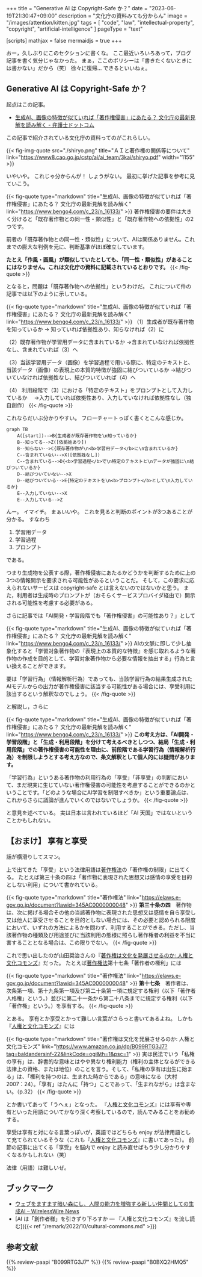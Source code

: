 +++
title = "Generative AI は Copyright-Safe か？"
date =  "2023-06-19T21:30:47+09:00"
description = "文化庁の資料みても分からん"
image = "/images/attention/kitten.jpg"
tags = [ "code", "law", "intellectual-property", "copyright", "artificial-intelligence" ]
pageType = "text"

[scripts]
  mathjax = false
  mermaidjs = true
+++

おー，久しぶりにこのセクションに書くな。
ここ最近いろいろあって，ブログ記事を書く気分じゃなかった。
まぁ，ここのポリシーは「書きたくないときには書かない」だから（笑） 徐々に復帰... できるといいねぇ。

## Generative AI は Copyright-Safe か？

起点はこの記事。

- [生成AI、画像の特徴が似ていれば「著作権侵害」にあたる？ 文化庁の最新見解を読み解く - 弁護士ドットコム](https://www.bengo4.com/c_23/n_16133/)

この記事で紹介されている文化庁の資料ってのがこれらしい。

{{< fig-img-quote src="./shiryo.png" title="ＡＩと著作権の関係等について"  link="https://www8.cao.go.jp/cstp/ai/ai_team/3kai/shiryo.pdf" width="1155" >}}

いやいや。
これじゃ分からんが！ しょうがない。
最初に挙げた記事を参考に見ていこう。

{{< fig-quote type="markdown" title="生成AI、画像の特徴が似ていれば「著作権侵害」にあたる？ 文化庁の最新見解を読み解く" link="https://www.bengo4.com/c_23/n_16133/" >}}
著作権侵害の要件は大きく分けると「既存著作物との同一性・類似性」と「既存著作物への依拠性」の2つです。

前者の「既存著作物との同一性・類似性」について、AIは関係ありません。これまでの膨大な判例を元に、判断基準がほぼ確立しています。

**たとえ「作風・画風」が類似していたとしても、「同一性・類似性」があることにはなりません。これは文化庁の資料に記載されているとおりです。**
{{< /fig-quote >}}

となると，問題は「既存著作物への依拠性」というわけだ。
これについて件の記事では以下のように示している。

{{< fig-quote type="markdown" title="生成AI、画像の特徴が似ていれば「著作権侵害」にあたる？ 文化庁の最新見解を読み解く" link="https://www.bengo4.com/c_23/n_16133/" >}}
（1）生成者が既存著作物を知っているか → 知っていれば依拠性あり、知らなければ（2）に

（2）既存著作物が学習用データに含まれているか →含まれていなければ依拠性なし、含まれていれば（3）へ

（3）当該学習用データ（画像）を学習過程で用いる際に、特定のテキストと、当該データ（画像）の表現上の本質的特徴が強固に結びついているか →結びついていなければ依拠性なし、結びついていれば（4）へ

（4） 利用段階で（3）における「特定のテキスト」をプロンプトとして入力しているか 　→入力していれば依拠性あり、入力していなければ依拠性なし（独自創作）
{{< /fig-quote >}}

これならだいぶ分かりやすい。
フローチャートっぽく書くとこんな感じか。

```mermaid
graph TB
    A([start])-->B{生成者が既存著作物を\n知っているか}
    B--知ってる-->Z([依拠姓あり])
    B--知らない-->C{既存著作物が\n<b>学習用データ</b>に\n含まれているか}
    C--含まれていない-->X([依拠姓なし])
    C--含まれている-->D{<b>学習過程</b>で\n特定のテキストと\nデータが強固に\n結びついているか}
    D--結びついていない-->X
    D--結びついている-->E{特定のテキストを\n<b>プロンプト</b>として\n入力しているか}
    E--入力していない-->X
    E--入力している-->Z
```

んー。
イマイチ。
まぁいいや。
これを見ると判断のポイントが3つあることが分かる。
すなわち

1. 学習用データ
2. 学習過程
3. プロンプト

である。

つまり生成物を公表する際，著作権侵害にあたるかどうかを判断するために上の3つの情報開示を要求される可能性があるということだ。
そして，この要求に応えられないサービスは copyright-safe とは言えないのではないかと思う。
また，利用者は生成時のプロンプトが（おそらくサービスプロバイダ経由で）開示される可能性を考慮する必要がある。

さらに記事では「AI開発・学習段階でも「著作権侵害」の可能性あり？」として

{{< fig-quote type="markdown" title="生成AI、画像の特徴が似ていれば「著作権侵害」にあたる？ 文化庁の最新見解を読み解く" link="https://www.bengo4.com/c_23/n_16133/" >}}
AIの文脈に即して少し抽象化すると「学習対象著作物の『表現上の本質的な特徴』を感じ取れるような著作物の作成を目的として、学習対象著作物から必要な情報を抽出する」行為と言い換えることができます。

要は「学習行為」（情報解析行為）であっても、当該学習行為の結果生成されたAIモデルからの出力が著作権侵害に該当する可能性がある場合には、享受利用に該当するという解釈なのでしょう。
{{< /fig-quote >}}

と解説し，さらに

{{< fig-quote type="markdown" title="生成AI、画像の特徴が似ていれば「著作権侵害」にあたる？ 文化庁の最新見解を読み解く" link="https://www.bengo4.com/c_23/n_16133/" >}}
**この考え方は、「AI開発・学習段階」と「生成・利用段階」を分けて考えるべきとしつつ、結局「生成・利用段階」での著作権侵害の可能性を理由に、前段階である学習行為（情報解析行為）を制限しようとする考え方なので、条文解釈として個人的には疑問があります。**

「学習行為」というある著作物の利用行為の「享受」「非享受」の判断において、まだ現実に生じていない著作権侵害の可能性を考慮することができるのかということです。「どのような場合にAI学習を制限すべきか」という重要論点は、これからさらに議論が進んでいくのではないでしょうか。
{{< /fig-quote >}}

と意見を述べている。
実は日本は言われているほど「AI 天国」ではないということかもしれない。


## 【おまけ】 享有と享受

話が横滑りしてスマン。

上で出てきた「享受」という法律用語は[著作権法]の「著作権の制限」に出てくる。
たとえば第三十条の四は「著作物に表現された思想又は感情の享受を目的としない利用」について書かれている。

{{< fig-quote type="markdown" title="著作権法" link="https://elaws.e-gov.go.jp/document?lawid=345AC0000000048" >}}
**第三十条の四**　著作物は、次に掲げる場合その他の当該著作物に表現された思想又は感情を自ら享受し又は他人に享受させることを目的としない場合には、その必要と認められる限度において、いずれの方法によるかを問わず、利用することができる。ただし、当該著作物の種類及び用途並びに当該利用の態様に照らし著作権者の利益を不当に害することとなる場合は、この限りでない。
{{< /fig-quote >}}

これで思い出したのが山田奨治さんの『[著作権は文化を発展させるのか: 人権と文化コモンズ][人権と文化コモンズ]』だった。
たとえば[著作権法]第十七条「著作者の権利」には

{{< fig-quote type="markdown" title="著作権法" link="https://elaws.e-gov.go.jp/document?lawid=345AC0000000048" >}}
**第十七条**　著作者は、次条第一項、第十九条第一項及び第二十条第一項に規定する権利（以下「著作者人格権」という。）並びに第二十一条から第二十八条までに規定する権利（以下「著作権」という。）を享有する。
{{< /fig-quote >}}

とある。
享有とか享受とかって難しい言葉がさらっと書いてあるよね。
しかも『[人権と文化コモンズ]』には

{{< fig-quote type="markdown" title="著作権は文化を発展させるのか: 人権と文化コモンズ" link="https://www.amazon.co.jp/dp/B099RTG3J7?tag=baldandersinf-22&linkCode=ogi&th=1&psc=1" >}}
実は民法でいう「私権の享有」は、辞書的な意味とはやや異なり権利能力（権利の主体となるができる法律上の資格、または地位）のことを言う。そして、「私権の享有は出生に始まる」は、「権利を持つのは、生まれた時からである」の意味になる（大村 2007：24）。「享有」はたんに「持つ」ことであって、「生まれながら」は含まない。（p.32）
{{< /fig-quote >}}

とか書いてあって「うへぇ」となった。
『[人権と文化コモンズ]』には享有や専有といった用語についてかなり深く考察しているので，読んでみることをお勧めする。

享受は享有と対になる言葉っぽいが，英語ではどちらも enjoy が法律用語として充てられているそうな（これも『[人権と文化コモンズ]』に書いてあった）。
前節の記事に出てくる「享受」を脳内で enjoy と読み直せばもう少し分かりやすくなるかもしれない（笑）

法律（用語）は難しいぜ。

## ブックマーク

- [ウェブをますます暗い森にし、人間の能力を増強する新しい仲間としての生成AI – WirelessWire News](https://wirelesswire.jp/2023/06/84905/)
- [AI は「創作者様」を引きずり下ろすか — 『人権と文化コモンズ』を流し読む]({{< ref "/remark/2022/10/cultural-commons.md" >}})

[著作権法]: https://elaws.e-gov.go.jp/document?lawid=345AC0000000048 "著作権法 | e-Gov法令検索"
[人権と文化コモンズ]: https://www.amazon.co.jp/dp/B099RTG3J7?tag=baldandersinf-22&linkCode=ogi&th=1&psc=1 "著作権は文化を発展させるのか: 人権と文化コモンズ"

## 参考文献

{{% review-paapi "B099RTG3J7" %}} <!-- 著作権は文化を発展させるのか: 人権と文化コモンズ -->
{{% review-paapi "B0BXQ2HMQ5" %}} <!-- 日経サイエンス2023年5月号（特集：対話するAI ChatGPT） -->
